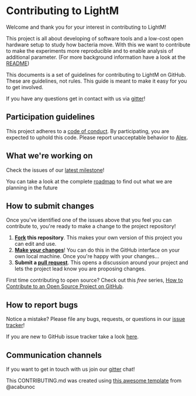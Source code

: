 # Contributing to LightM

Welcome and thank you for your interest in contributing to LightM!

This project is all about developing of software tools and a low-cost open hardware setup to study how bacteria move. With this we want to contribute to make the experiments more reproducible and to enable analysis of additional parameter. (For more background information have a look at the [README](https://github.com/vektorious/lightm))

This documents is a set of guidelines for contributing to LightM on GitHub. These are guidelines, not rules. This guide is meant to make it easy for you to get involved.

If you have any questions get in contact with us via [gitter](https://gitter.im/mbac-project/Lobby)!

<!---
* [Participation guidelines](#participation-guidelines)
* [What we're working on](#what-were-working-on)
* [How to submit changes](#how-to-submit-changes)
* [How to report bugs](#how-to-report-bugs)
* [Communication channels](#communication-channels)
-->
## Participation guidelines

This project adheres to a [code of conduct](CODE_OF_CONDUCT.md). By participating, you are expected to uphold this code. Please report unacceptable behavior to [Alex](mailto:alexander.kutschera@googlemail.com).

## What we're working on

Check the issues of our [latest milestone](https://github.com/vektorious/lightM/milestone/1)!

You can take a look at the complete [roadmap](https://github.com/vektorious/lightM/blob/master/ROADMAP.md) to find out what we are planning in the future

## How to submit changes

Once you've identified one of the issues above that you feel you can contribute to, you're ready to make a change to the project repository!

1. **[Fork](https://help.github.com/articles/fork-a-repo/) this repository**. This makes your own version of this project you can edit and use.
2. **[Make your changes](https://guides.github.com/activities/forking/#making-changes)**! You can do this in the GitHub interface on your own local machine. Once you're happy with your changes...
3. **Submit a [pull request](https://help.github.com/articles/proposing-changes-to-a-project-with-pull-requests/)**. This opens a discussion around your project and lets the project lead know you are proposing changes.

First time contributing to open source? Check out this *free* series, [How to Contribute to an Open Source Project on GitHub](https://egghead.io/series/how-to-contribute-to-an-open-source-project-on-github).

## How to report bugs

Notice a mistake? Please file any bugs, requests, or questions in our [issue tracker](https://github.com/vektorious/lightM/issues)!

If you are new to GitHub issue tracker take a look [here](https://guides.github.com/features/issues/).

## Communication channels
If you want to get in touch with us join our [gitter](https://gitter.im/lightM-chat/Lobby) chat!

This CONTRIBUTING.md was created using [this awesome template](https://github.com/acabunoc/mozsprint-repo-template/blob/master/CONTRIBUTING.md) from @acabunoc
